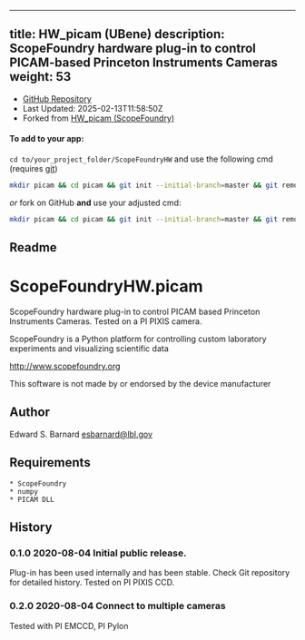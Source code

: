 
---
title: HW_picam (UBene)
description: ScopeFoundry hardware plug-in to control PICAM-based Princeton Instruments Cameras
weight: 53
---
- [GitHub Repository](https://github.com/UBene/HW_picam)
- Last Updated: 2025-02-13T11:58:50Z
- Forked from [HW_picam (ScopeFoundry)](/docs/300_reference/hw-components/hw_picam-scopefoundry)

#### To add to your app:

`cd to/your_project_folder/ScopeFoundryHW` and use the following cmd (requires [git](/docs/100_development/20_git/))

```bash
mkdir picam && cd picam && git init --initial-branch=master && git remote add upstream_UBene https://github.com/UBene/HW_picam && git pull upstream_UBene master && cd ..
```

*or* fork on GitHub **and** use your adjusted cmd:

```bash
mkdir picam && cd picam && git init --initial-branch=master && git remote add origin https://github.com/YOUR_GH_ACC/HW_picam && git pull origin master && cd ..
```

## Readme
ScopeFoundryHW.picam
===================================

ScopeFoundry hardware plug-in to control PICAM based Princeton Instruments
Cameras. Tested on a PI PIXIS camera.

ScopeFoundry is a Python platform for controlling custom laboratory 
experiments and visualizing scientific data

<http://www.scopefoundry.org>

This software is not made by or endorsed by the device manufacturer


Author
----------

Edward S. Barnard <esbarnard@lbl.gov>


Requirements
------------

	* ScopeFoundry
	* numpy
	* PICAM DLL
	
	
History
--------

### 0.1.0	2020-08-04	Initial public release.

Plug-in has been used internally and has been stable.
Check Git repository for detailed history. Tested on PI PIXIS CCD.

### 0.2.0	2020-08-04	Connect to multiple cameras

Tested with PI EMCCD, PI Pylon

